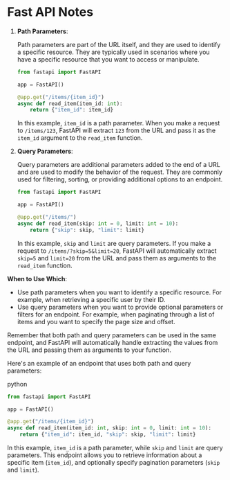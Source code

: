 # Fast API Notes

1.  **Path Parameters**:

    Path parameters are part of the URL itself, and they are used to identify a specific resource. They are typically used in scenarios where you have a specific resource that you want to access or manipulate.

    ```python
    from fastapi import FastAPI

    app = FastAPI()

    @app.get("/items/{item_id}")
    async def read_item(item_id: int):
        return {"item_id": item_id}
    ```

    In this example, `item_id` is a path parameter. When you make a request to `/items/123`, FastAPI will extract `123` from the URL and pass it as the `item_id` argument to the `read_item` function.

2.  **Query Parameters**:

    Query parameters are additional parameters added to the end of a URL and are used to modify the behavior of the request. They are commonly used for filtering, sorting, or providing additional options to an endpoint.

    ```python
    from fastapi import FastAPI

    app = FastAPI()

    @app.get("/items/")
    async def read_item(skip: int = 0, limit: int = 10):
        return {"skip": skip, "limit": limit}
    ```

    In this example, `skip` and `limit` are query parameters. If you make a request to `/items/?skip=5&limit=20`, FastAPI will automatically extract `skip=5` and `limit=20` from the URL and pass them as arguments to the `read_item` function.

**When to Use Which**:

- Use path parameters when you want to identify a specific resource. For example, when retrieving a specific user by their ID.
- Use query parameters when you want to provide optional parameters or filters for an endpoint. For example, when paginating through a list of items and you want to specify the page size and offset.

Remember that both path and query parameters can be used in the same endpoint, and FastAPI will automatically handle extracting the values from the URL and passing them as arguments to your function.

Here's an example of an endpoint that uses both path and query parameters:

python

```python
from fastapi import FastAPI

app = FastAPI()

@app.get("/items/{item_id}")
async def read_item(item_id: int, skip: int = 0, limit: int = 10):
    return {"item_id": item_id, "skip": skip, "limit": limit}
```

In this example, `item_id` is a path parameter, while `skip` and `limit` are query parameters. This endpoint allows you to retrieve information about a specific item (`item_id`), and optionally specify pagination parameters (`skip` and `limit`).
